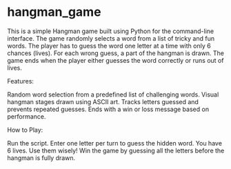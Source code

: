 # hangman_game
This is a simple Hangman game built using Python for the command-line interface. The game randomly selects a word from a list of tricky and fun words. The player has to guess the word one letter at a time with only 6 chances (lives). For each wrong guess, a part of the hangman is drawn. The game ends when the player either guesses the word correctly or runs out of lives.



Features:

Random word selection from a predefined list of challenging words.
Visual hangman stages drawn using ASCII art.
Tracks letters guessed and prevents repeated guesses.
Ends with a win or loss message based on performance.



How to Play:

Run the script.
Enter one letter per turn to guess the hidden word.
You have 6 lives. Use them wisely!
Win the game by guessing all the letters before the hangman is fully drawn.

